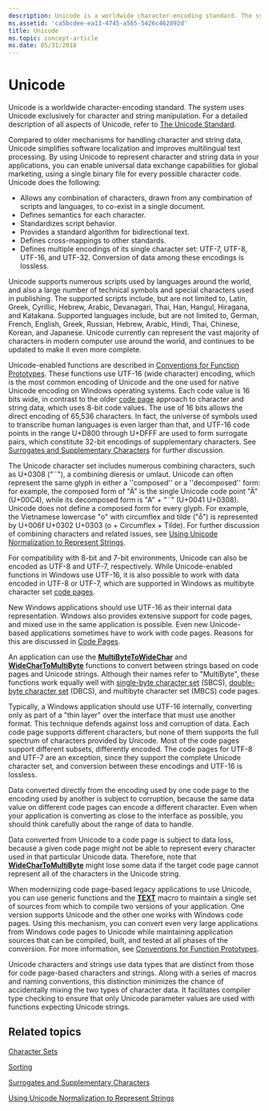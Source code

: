 ```yaml
---
description: Unicode is a worldwide character-encoding standard. The system uses Unicode exclusively for character and string manipulation. For a detailed description of all aspects of Unicode, refer to The Unicode Standard.
ms.assetid: 'ca5bcdee-ea13-4745-a565-5426c462892d'
title: Unicode
ms.topic: concept-article
ms.date: 05/31/2018
---
```


# Unicode

Unicode is a worldwide character-encoding standard. The system uses Unicode exclusively for character and string manipulation. For a detailed description of all aspects of Unicode, refer to [The Unicode Standard](https://www.unicode.org/standard/standard.html).

Compared to older mechanisms for handling character and string data, Unicode simplifies software localization and improves multilingual text processing. By using Unicode to represent character and string data in your applications, you can enable universal data exchange capabilities for global marketing, using a single binary file for every possible character code. Unicode does the following:

-   Allows any combination of characters, drawn from any combination of scripts and languages, to co-exist in a single document.
-   Defines semantics for each character.
-   Standardizes script behavior.
-   Provides a standard algorithm for bidirectional text.
-   Defines cross-mappings to other standards.
-   Defines multiple encodings of its single character set: UTF-7, UTF-8, UTF-16, and UTF-32. Conversion of data among these encodings is lossless.

Unicode supports numerous scripts used by languages around the world, and also a large number of technical symbols and special characters used in publishing. The supported scripts include, but are not limited to, Latin, Greek, Cyrillic, Hebrew, Arabic, Devanagari, Thai, Han, Hangul, Hiragana, and Katakana. Supported languages include, but are not limited to, German, French, English, Greek, Russian, Hebrew, Arabic, Hindi, Thai, Chinese, Korean, and Japanese. Unicode currently can represent the vast majority of characters in modern computer use around the world, and continues to be updated to make it even more complete.

Unicode-enabled functions are described in [Conventions for Function Prototypes](conventions-for-function-prototypes.md). These functions use UTF-16 (wide character) encoding, which is the most common encoding of Unicode and the one used for native Unicode encoding on Windows operating systems. Each code value is 16 bits wide, in contrast to the older [code page](code-pages.md) approach to character and string data, which uses 8-bit code values. The use of 16 bits allows the direct encoding of 65,536 characters. In fact, the universe of symbols used to transcribe human languages is even larger than that, and UTF-16 code points in the range U+D800 through U+DFFF are used to form surrogate pairs, which constitute 32-bit encodings of supplementary characters. See [Surrogates and Supplementary Characters](surrogates-and-supplementary-characters.md) for further discussion.

The Unicode character set includes numerous combining characters, such as U+0308 ("¨"), a combining dieresis or umlaut. Unicode can often represent the same glyph in either a ''composed'' or a ''decomposed'' form: for example, the composed form of "Ä" is the single Unicode code point "Ä" (U+00C4), while its decomposed form is "A" + "¨" (U+0041 U+0308). Unicode does not define a composed form for every glyph. For example, the Vietnamese lowercase "o" with circumflex and tilde ("ỗ") is represented by U+006f U+0302 U+0303 (o + Circumflex + Tilde). For further discussion of combining characters and related issues, see [Using Unicode Normalization to Represent Strings](using-unicode-normalization-to-represent-strings.md).

For compatibility with 8-bit and 7-bit environments, Unicode can also be encoded as UTF-8 and UTF-7, respectively. While Unicode-enabled functions in Windows use UTF-16, it is also possible to work with data encoded in UTF-8 or UTF-7, which are supported in Windows as multibyte character set [code pages](code-pages.md).

New Windows applications should use UTF-16 as their internal data representation. Windows also provides extensive support for code pages, and mixed use in the same application is possible. Even new Unicode-based applications sometimes have to work with code pages. Reasons for this are discussed in [Code Pages](code-pages.md).

An application can use the [**MultiByteToWideChar**](/windows/win32/api/Stringapiset/nf-stringapiset-multibytetowidechar) and [**WideCharToMultiByte**](/windows/win32/api/Stringapiset/nf-stringapiset-widechartomultibyte) functions to convert between strings based on code pages and Unicode strings. Although their names refer to "MultiByte", these functions work equally well with [single-byte character set](single-byte-character-sets.md) (SBCS), [double-byte character set](double-byte-character-sets.md) (DBCS), and multibyte character set (MBCS) code pages.

Typically, a Windows application should use UTF-16 internally, converting only as part of a "thin layer" over the interface that must use another format. This technique defends against loss and corruption of data. Each code page supports different characters, but none of them supports the full spectrum of characters provided by Unicode. Most of the code pages support different subsets, differently encoded. The code pages for UTF-8 and UTF-7 are an exception, since they support the complete Unicode character set, and conversion between these encodings and UTF-16 is lossless.

Data converted directly from the encoding used by one code page to the encoding used by another is subject to corruption, because the same data value on different code pages can encode a different character. Even when your application is converting as close to the interface as possible, you should think carefully about the range of data to handle.

Data converted from Unicode to a code page is subject to data loss, because a given code page might not be able to represent every character used in that particular Unicode data. Therefore, note that [**WideCharToMultiByte**](/windows/win32/api/Stringapiset/nf-stringapiset-widechartomultibyte) might lose some data if the target code page cannot represent all of the characters in the Unicode string.

When modernizing code page-based legacy applications to use Unicode, you can use generic functions and the [**TEXT**](/windows/win32/api/Winnt/nf-winnt-text) macro to maintain a single set of sources from which to compile two versions of your application. One version supports Unicode and the other one works with Windows code pages. Using this mechanism, you can convert even very large applications from Windows code pages to Unicode while maintaining application sources that can be compiled, built, and tested at all phases of the conversion. For more information, see [Conventions for Function Prototypes](conventions-for-function-prototypes.md).

Unicode characters and strings use data types that are distinct from those for code page-based characters and strings. Along with a series of macros and naming conventions, this distinction minimizes the chance of accidentally mixing the two types of character data. It facilitates compiler type checking to ensure that only Unicode parameter values are used with functions expecting Unicode strings.

## Related topics

<dl> <dt>

[Character Sets](character-sets.md)
</dt> <dt>

[Sorting](sorting.md)
</dt> <dt>

[Surrogates and Supplementary Characters](surrogates-and-supplementary-characters.md)
</dt> <dt>

[Using Unicode Normalization to Represent Strings](using-unicode-normalization-to-represent-strings.md)
</dt> </dl>

 

 



